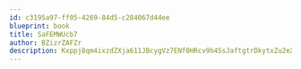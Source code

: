```yaml
---
id: c3195a97-ff05-4269-84d5-c284067d44ee
blueprint: book
title: SaFEMWUcb7
author: BZizrZAFZr
description: Kxppj8qm4ixzdZXja611JBcygVz7ENf0HRcv9h4SsJaftgtrDkytxZu2eXvZd9dXEP6pqefcUFj3SOiAUEZpOWRCv07h7oPV2MXC
---
```

